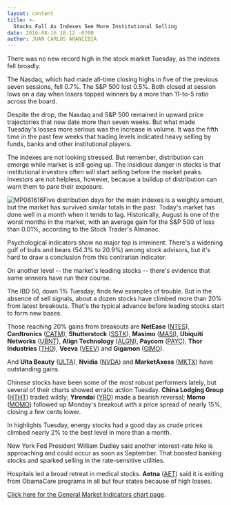 ```yaml
---
layout: content
title: >-
  Stocks Fall As Indexes See More Institutional Selling
date: 2016-08-16 18:12 -0700
author: JUAN CARLOS ARANCIBIA
---
```






There was no new record high in the stock market Tuesday, as the indexes fell broadly.


The Nasdaq, which had made all-time closing highs in five of the previous seven sessions, fell 0.7%. The S&P 500 lost 0.5%. Both closed at session lows on a day when losers topped winners by a more than 11-to-5 ratio across the board.


Despite the drop, the Nasdaq and S&P 500 remained in upward price trajectories that now date more than seven weeks. But what made Tuesday's losses more serious was the increase in volume. It was the fifth time in the past few weeks that trading levels indicated heavy selling by funds, banks and other institutional players.


The indexes are not looking stressed. But remember, distribution can emerge while market is still going up. The insidious danger in stocks is that institutional investors often will start selling before the market peaks. Investors are not helpless, however, because a buildup of distribution can warn them to pare their exposure.


![MP081616](https://www.investors.com/wp-content/uploads/2016/08/MP081616-181x300.jpg)Five distribution days for the main indexes is a weighty amount, but the market has survived similar totals in the past. Today's market has done well in a month when it tends to lag. Historically, August is one of the worst months in the market, with an average gain for the S&P 500 of less than 0.01%, according to the Stock Trader's Almanac.


Psychological indicators show no major top is imminent. There's a widening gulf of bulls and bears (54.3% to 20.9%) among stock advisors, but it's hard to draw a conclusion from this contrarian indicator.


On another level -- the market's leading stocks -- there's evidence that some winners have run their course.


The IBD 50, down 1% Tuesday, finds few examples of trouble. But in the absence of sell signals, about a dozen stocks have climbed more than 20% from latest breakouts. That's the typical advance before leading stocks start to form new bases.


Those reaching 20% gains from breakouts are **NetEase** ([NTES](https://research.investors.com/quote.aspx?symbol=NTES)), **Cardtronics** ([CATM](https://research.investors.com/quote.aspx?symbol=CATM)), **Shutterstock** ([SSTK](https://research.investors.com/quote.aspx?symbol=SSTK)), **Masimo** ([MASI](https://research.investors.com/quote.aspx?symbol=MASI)), **Ubiquiti Networks** ([UBNT](https://research.investors.com/quote.aspx?symbol=UBNT)), **Align Technology** ([ALGN](https://research.investors.com/quote.aspx?symbol=ALGN)), **Paycom** ([PAYC](https://research.investors.com/quote.aspx?symbol=PAYC)), **Thor Industries** ([THO](https://research.investors.com/quote.aspx?symbol=THO)), **Veeva** ([VEEV](https://research.investors.com/quote.aspx?symbol=VEEV)) and **Gigamon** ([GIMO](https://research.investors.com/quote.aspx?symbol=GIMO)).


And **Ulta Beauty** ([ULTA](https://research.investors.com/quote.aspx?symbol=ULTA)), **Nvidia** ([NVDA](https://research.investors.com/quote.aspx?symbol=NVDA)) and **MarketAxess** ([MKTX](https://research.investors.com/quote.aspx?symbol=MKTX)) have outstanding gains.


Chinese stocks have been some of the most robust performers lately, but several of their charts showed erratic action Tuesday. **China Lodging Group** ([HTHT](https://research.investors.com/quote.aspx?symbol=HTHT)) traded wildly; **Yirendai** ([YRD](https://research.investors.com/quote.aspx?symbol=YRD)) made a bearish reversal; **Momo** ([MOMO](https://research.investors.com/quote.aspx?symbol=MOMO)) followed up Monday's breakout with a price spread of nearly 15%, closing a few cents lower.


In highlights Tuesday, energy stocks had a good day as crude prices climbed nearly 2% to the best level in more than a month.


New York Fed President William Dudley said another interest-rate hike is approaching and could occur as soon as September. That boosted banking stocks and sparked selling in the rate-sensitive utilities.


Hospitals led a broad retreat in medical stocks. **Aetna** ([AET](https://research.investors.com/quote.aspx?symbol=AET)) said it is exiting from ObamaCare programs in all but four states because of high losses.


[Click here for the General Market Indicators chart page](https://www.investors.com/wp-content/uploads/2016/08/IBD1608153144GMI.pdf).





